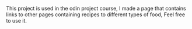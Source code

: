 This project is used in the odin project course, I made a page that contains links to other pages containing recipes to different types of food, Feel free to use it.
